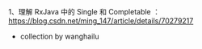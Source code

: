 

1、理解 RxJava 中的 Single 和 Completable ： https://blog.csdn.net/ming_147/article/details/70279217









- collection by wanghailu



















































